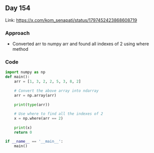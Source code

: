 ## Day 154

Link: https://x.com/kom_senapati/status/1797452423868608719

### Approach

- Converted arr to numpy arr and found all indexes of 2 using where method

### Code

```py
import numpy as np
def main():
    arr = [1, 3, 2, 2, 5, 3, 8, 2]
    
    # Convert the above array into ndarray
    arr = np.array(arr)
    
    print(type(arr))
    
    # Use where to find all the indexes of 2
    x = np.where(arr == 2)
    
    print(x)
    return 0

if __name__ == '__main__':
    main()
```
